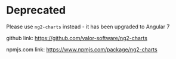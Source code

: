 # Deprecated

Please use `ng2-charts` instead - it has been upgraded to Angular 7

github link: https://github.com/valor-software/ng2-charts

npmjs.com link: https://www.npmjs.com/package/ng2-charts
